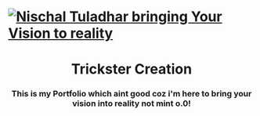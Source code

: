 # [![Nischal Tuladhar bringing Your Vision to reality](https://cdn.dribbble.com/users/644672/screenshots/11875557/media/8436c1dcb32c4673ba9e127171e76281.jpg?compress=1&resize=400x300)](https://tricksterweb.netlify.app)

<h1 align="center">
  Trickster Creation
</h1>
<h3 align="center">
  This is my Portfolio which aint good coz i'm here to bring your vision into reality not mint o.0!
</h3>
